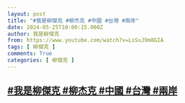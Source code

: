 ```yaml
---
layout: post
title: "#我是柳傑克 #柳杰克 #中國 #台灣 #兩岸"
date: 2024-05-25T10:00:15.000Z
author: 我是柳傑克
from: https://www.youtube.com/watch?v=LsSuJ9m8GIA
tags: [ 柳傑克 ]
comments: True
categories: [ 柳傑克 ]
---
```

<!--1716631215000-->
[#我是柳傑克 #柳杰克 #中國 #台灣 #兩岸](https://www.youtube.com/watch?v=LsSuJ9m8GIA)
------

<div>

</div>

